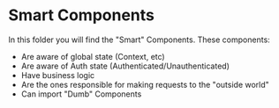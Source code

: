 # Smart Components

In this folder you will find the "Smart" Components. These components:

- Are aware of global state (Context, etc)
- Are aware of Auth state (Authenticated/Unauthenticated)
- Have business logic
- Are the ones responsible for making requests to the "outside world"
- Can import "Dumb" Components
